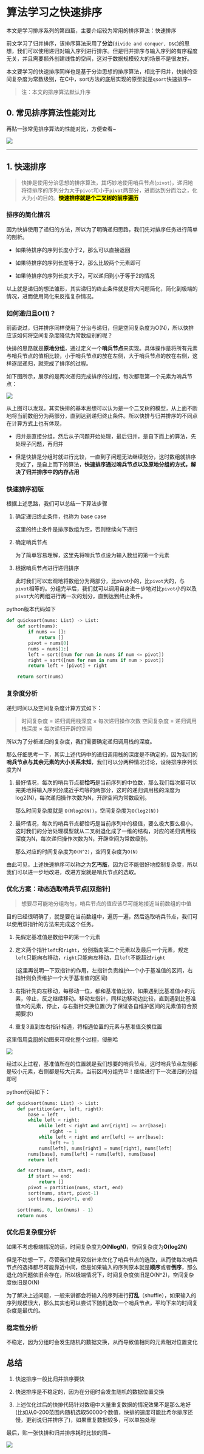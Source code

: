 # 算法学习之快速排序


本文是学习排序系列的第四篇，主要介绍较为常用的排序算法：快速排序

前文学习了归并排序，该排序算法采用了**分治**(`divide and conquer, D&C`)的思想，我们可以使用递归对输入序列进行排序。但是归并排序与输入序列的有序程度无关，并且需要额外创建线性的空间，这对于数据规模较大的场景不是很友好。

本文要学习的快速排序同样也是基于分治思想的排序算法，相比于归并，快排的空间复杂度为常数级别，在C中，sort方法的底层实现的原型就是`qsort`快速排序~

> 注：本文的排序算法默认升序

<!-- more -->

## 0. 常见排序算法性能对比

再贴一张常见排序算法的性能对比，方便查看~

![](https://raw.githubusercontent.com/shmilywh/PicturesForBlog/master/2021/05/26-18-44-47-2021-05-26-18-44-43-image.png)

---

## 1. 快速排序

> 快排是使用分治思想的排序算法，其巧妙地使用哨兵节点(`pivot`)，递归地将待排序的序列分为大于`pivot`和小于`pivot`两部分，进而达到分而治之，化大为小的目的。**<mark>快速排序就是个二叉树的前序遍历</mark>**

### 排序的简化情况

因为快排使用了递归的方法，所以为了明确递归思路，我们先对排序任务进行简单的剖析。

- 如果待排序的序列长度小于2，那么可以直接返回

- 如果待排序的序列长度等于2，那么比较两个元素即可

- 如果待排序的序列长度大于2，可以递归到小于等于2的情况

以上就是递归的想法雏形，其实递归的终止条件就是将大问题简化，简化到极端的情况，进而使用简化来反推复杂情况。

### 如何递归且O(1)？

前面说过，归并排序同样使用了分治与递归，但是空间复杂度为O(N)，所以快排应该如何将空间复杂度降低为常数级别的呢？

快排的思路就是**原地分组**，通过定义一个**哨兵节点**来实现。具体操作是将所有元素与哨兵节点的值相比较，小于哨兵节点的放在左侧，大于哨兵节点的放在右侧，这样逐层递归，就完成了排序的过程。

如下图所示，展示的是两次递归完成排序的过程，每次都取第一个元素为哨兵节点：

![](https://raw.githubusercontent.com/shmilywh/PicturesForBlog/master/2021/05/26-21-15-57-2021-05-26-21-15-54-image.png)

从上图可以发现，其实快排的基本思想可以认为是一个二叉树的模型，从上面不断地将当前数组分为两部分，直到达到递归终止条件。所以快排与归并排序的不同点在计算方式上也有体现，

- 归并是直接分组，然后从子问题开始处理，最后归并，是自下而上的算法，先处理子问题，再归并

- 但是快排是分组时就进行比较，一直到子问题无法继续划分，这时数组就排序完成了，是自上而下的算法，**快速排序通过哨兵节点以及原地分组的方式，解决了归并排序中的内存占用**

### 快速排序初版

根据上述思路，我们可以总结一下算法步骤

1. 确定递归终止条件，也称为 base case
   
   这里的终止条件是排序数组为空，否则继续向下递归

2. 确定哨兵节点
   
   为了简单容易理解，这里先将哨兵节点设为输入数组的第一个元素

3. 根据哨兵节点进行递归排序
   
   此时我们可以宏观地将数组分为两部分，比pivot小的，比`pivot`大的，与`pivot`相等的。分组完毕后，我们就可以调用自身进一步地对比`pivot`小的以及`pivot`大的两组进行再一次的划分，直到达到终止条件。

python版本代码如下

```python
def quicksort(nums: List) -> List:
    def sort(nums):
        if nums == []:
            return []
        pivot = nums[0]
        nums = nums[1:]
        left = sort([num for num in nums if num <= pivot])
        right = sort([num for num in nums if num > pivot])
        return left + [pivot] + right

    return sort(nums)
```

### 复杂度分析

递归时间以及空间复杂度计算方式如下：

> 时间复杂度 = 递归调用栈深度 × 每次递归操作次数
> 空间复杂度 = 递归调用栈深度 × 每次递归开辟的空间

所以为了分析递归的复杂度，我们需要确定递归调用栈的深度。

那么仔细思考一下，其实上述代码中的递归调用栈的深度是不确定的，因为我们的**哨兵节点与其余元素的大小关系未知**，我们可以分两种情况讨论，设待排序序列长度为N

1. 最好情况，每次的哨兵节点都**恰巧**是当前序列的中位数，那么我们每次都可以完美地将输入序列分成近乎均等的两部分，这时的递归调用栈的深度为log2(N)，每次递归操作次数为N，开辟空间为常数级别。
   
   那么时间复杂度就是 `O(Nlog2(N))`，空间复杂度为`O(log2(N))`

2. 最坏情况，每次的哨兵节点都恰巧是当前序列中的极值，要么极大要么极小，这时我们的分治处理模型就从二叉树退化成了一维的结构，对应的递归调用栈深度为N，每次递归操作次数为N，开辟空间为常数级别。
   
   那么对应的时间复杂度为`O(N^2)`，空间复杂度为`O(N)`

由此可见，上述快速排序可以称之为**乞丐版**，因为它不能很好地控制复杂度，所以我们可以进一步地改进，改进方案就是哨兵节点的选取。

### 优化方案：动态选取哨兵节点[双指针]

> 想要尽可能地分组均匀，哨兵节点的值应该尽可能地接近当前数组的中值

目的已经很明确了，就是要在当前数组中，遍历一遍，然后选取哨兵节点，我们可以使用双指针的方法来完成这个任务。

1. 先假定基准值是数组中的第一个元素

2. 定义两个指针`left`和`right`，分别指向第二个元素以及最后一个元素，规定`left`只能向右移动，`right`只能向左移动，且`left`不能超过`right`
   
   (这里再说明一下双指针的作用，左指针负责维护一个小于基准值的区间，右指针则负责维护一个大于基准值的区间)

3. 右指针先向左移动，每移动一位，都和基准值比较，如果遇到比基准值`小`的元素，停止，反之继续移动。移动左指针，同样边移动边比较，直到遇到比基准值`大`的元素，停止，与右指针交换位置(为了保证各自维护区间的元素值符合预期要求)

4. 重复3直到左右指针相遇，将相遇位置的元素与基准值交换位置

这里借用[袁厨](https://github.com/chefyuan/algorithm-base/blob/main/animation-simulation/%E6%95%B0%E6%8D%AE%E7%BB%93%E6%9E%84%E5%92%8C%E7%AE%97%E6%B3%95/%E5%BF%AB%E9%80%9F%E6%8E%92%E5%BA%8F.md)的动图来可视化整个过程，侵删哈

![](https://camo.githubusercontent.com/3c1e72fc69bf0d65de842ae4adb9ebcd7778fc75057c1bffa4d925ac022c957c/68747470733a2f2f696d672d626c6f672e6373646e696d672e636e2f32303231303331373139303135333637372e676966237069635f63656e746572)

经过以上过程，基准值所在的位置就是我们想要的哨兵节点，这时哨兵节点左侧都是较小元素，右侧都是较大元素，当前区间分组完毕！继续进行下一次递归的分组即可

python代码如下：

```python
def quicksort(nums: List) -> List:
    def partition(arr, left, right):
        base = left
        while left < right:
            while left < right and arr[right] >= arr[base]:
                right -= 1
            while left < right and arr[left] <= arr[base]:
                left += 1
            nums[left], nums[right] = nums[right], nums[left]
        nums[base], nums[left] = nums[left], nums[base]
        return left

    def sort(nums, start, end):
        if start >= end:
            return []
        pivot = partition(nums, start, end)
        sort(nums, start, pivot-1)
        sort(nums, pivot+1, end)

    sort(nums, 0, len(nums) - 1)
    return nums
```

### 优化后复杂度分析

如果不考虑极端情况的话，时间复杂度为**O(NlogN)**，空间复杂度为**O(log2N)**

但是不妨想一下，尽管我们使用双指针来优化了哨兵节点的选取，从而使每次哨兵节点的选择都尽可能靠近中间，但是如果输入的序列原本就是**顺序**或者**倒序**，那么退化的问题依旧会存在，所以极端情况下，时间复杂度依旧是O(N^2)，空间复杂度依旧是O(N)

为了解决上述问题，一般来讲都会将输入的序列进行**打乱**（shuffle），如果输入的序列规模很大，那么其实也可以尝试下随机选取一个哨兵节点，平均下来的时间复杂度是最优的。

### 稳定性分析

不稳定，因为分组时会发生随机的数据交换，从而导致值相同的元素相对位置变化

## 总结

1. 快速排序一般比归并排序要快

2. 快速排序是不稳定的，因为在分组时会发生随机的数据位置交换

3. 上述优化过后的快排代码针对数组中大量重复数据的情况效果不是那么地好(比如从0-200范围内随机选取50000个数值，快排的速度可能比希尔排序还慢，更别说归并排序了)，如果重复数据较多，可以单独处理

最后，贴一张快排和归并排序耗时比较的图~

![](https://raw.githubusercontent.com/shmilywh/PicturesForBlog/master/2021/05/27-15-33-33-2021-05-27-15-33-25-image.png)

